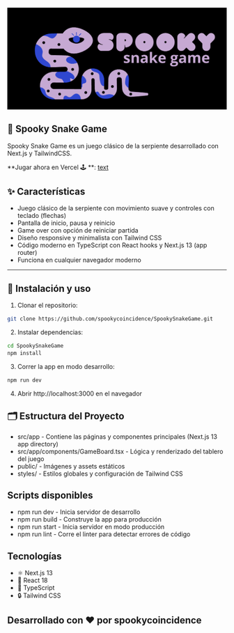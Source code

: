 ![Snake](snakegame.png)


## 🐍 Spooky Snake Game

Spooky Snake Game es un juego clásico de la serpiente desarrollado con Next.js y TailwindCSS.

**Jugar ahora en Vercel 🕹️ **: [text](https://spooky-snake-game-9o3e.vercel.app/)


## ✨ Características
* Juego clásico de la serpiente con movimiento suave y controles con teclado (flechas)
* Pantalla de inicio, pausa y reinicio
* Game over con opción de reiniciar partida
* Diseño responsive y minimalista con Tailwind CSS
* Código moderno en TypeScript con React hooks y Next.js 13 (app router)
* Funciona en cualquier navegador moderno

---

## 🚀 Instalación y uso
1. Clonar el repositorio:
```bash
git clone https://github.com/spookycoincidence/SpookySnakeGame.git
```
2. Instalar dependencias:
```bash
cd SpookySnakeGame
npm install
```
3. Correr la app en modo desarrollo:
```bash
npm run dev
```
4. Abrir http://localhost:3000 en el navegador

## 🗂️ Estructura del Proyecto
* src/app - Contiene las páginas y componentes principales (Next.js 13 app directory)
* src/app/components/GameBoard.tsx - Lógica y renderizado del tablero del juego
* public/ - Imágenes y assets estáticos
* styles/ - Estilos globales y configuración de Tailwind CSS

## Scripts disponibles
* npm run dev - Inicia servidor de desarrollo
* npm run build - Construye la app para producción
* npm run start - Inicia servidor en modo producción
* npm run lint - Corre el linter para detectar errores de código

## Tecnologías
* ⚛️ Next.js 13
* 🧠 React 18
* 💜 TypeScript
* 🔒 Tailwind CSS

## Desarrollado con ❤️ por spookycoincidence
